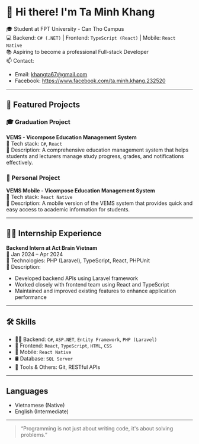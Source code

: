 # 👋 Hi there! I'm Ta Minh Khang

🎓 Student at FPT University - Can Tho Campus  
💻 Backend: `C# (.NET)` | Frontend: `TypeScript (React)` | Mobile: `React Native`  
📚 Aspiring to become a professional Full-stack Developer  
📫 Contact: 
  - Email: khangta67@gmail.com
  - Facebook: https://www.facebook.com/ta.minh.khang.232520

---

## 🚀 Featured Projects

### 🎓 Graduation Project  
**VEMS - Vicompose Education Management System**  
🔧 Tech stack: `C#`, `React`  
📄 Description: A comprehensive education management system that helps students and lecturers manage study progress, grades, and notifications effectively.

### 📱 Personal Project  
**VEMS Mobile - Vicompose Education Management System**  
🔧 Tech stack: `React Native`  
📄 Description: A mobile version of the VEMS system that provides quick and easy access to academic information for students.

---

## 🧑‍💼 Internship Experience

**Backend Intern at Act Brain Vietnam**  
📅 Jan 2024 – Apr 2024  
🔧 Technologies: PHP (Laravel), TypeScript, React, PHPUnit  
📄 Description:  
- Developed backend APIs using Laravel framework  
- Worked closely with frontend team using React and TypeScript  
- Maintained and improved existing features to enhance application performance  

---

## 🛠️ Skills

- 👨‍💻 Backend: `C#`, `ASP.NET`, `Entity Framework`, `PHP (Laravel)`
- 🎨 Frontend: `React`, `TypeScript`, `HTML`, `CSS`
- 📱 Mobile: `React Native`
- 🛢️ Database: `SQL Server`
- 🧰 Tools & Others: Git, RESTful APIs

---
## Languages  
- Vietnamese (Native)  
- English (Intermediate)

---

> “Programming is not just about writing code, it's about solving problems.”
